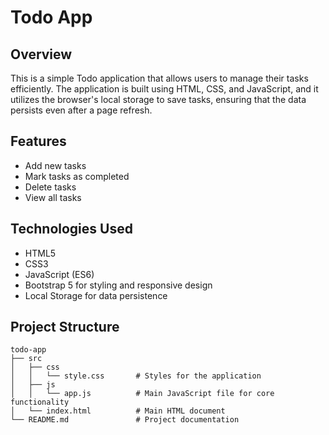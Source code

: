 # Todo App

## Overview
This is a simple Todo application that allows users to manage their tasks efficiently. The application is built using HTML, CSS, and JavaScript, and it utilizes the browser's local storage to save tasks, ensuring that the data persists even after a page refresh.

## Features
- Add new tasks
- Mark tasks as completed
- Delete tasks
- View all tasks

## Technologies Used
- HTML5
- CSS3
- JavaScript (ES6)
- Bootstrap 5 for styling and responsive design
- Local Storage for data persistence

## Project Structure
```
todo-app
├── src
│   ├── css
│   │   └── style.css       # Styles for the application
│   ├── js
│   │   └── app.js          # Main JavaScript file for core functionality
│   └── index.html          # Main HTML document
└── README.md               # Project documentation
```